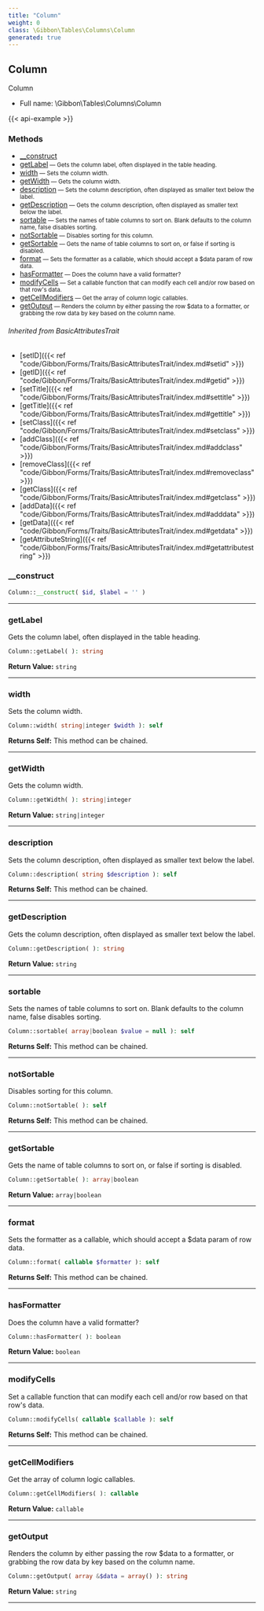```yaml
---
title: "Column"
weight: 0
class: \Gibbon\Tables\Columns\Column
generated: true
---
```


## Column 

Column



* Full name: \Gibbon\Tables\Columns\Column

{{< api-example >}} 



### Methods

- [__construct](#__construct)
- [getLabel](#getlabel)<small> — Gets the column label, often displayed in the table heading.</small>
- [width](#width)<small> — Sets the column width.</small>
- [getWidth](#getwidth)<small> — Gets the column width.</small>
- [description](#description)<small> — Sets the column description, often displayed as smaller text below the label.</small>
- [getDescription](#getdescription)<small> — Gets the column description, often displayed as smaller text below the label.</small>
- [sortable](#sortable)<small> — Sets the names of table columns to sort on. Blank defaults to the column name, false disables sorting.</small>
- [notSortable](#notsortable)<small> — Disables sorting for this column.</small>
- [getSortable](#getsortable)<small> — Gets the name of table columns to sort on, or false if sorting is disabled.</small>
- [format](#format)<small> — Sets the formatter as a callable, which should accept a $data param of row data.</small>
- [hasFormatter](#hasformatter)<small> — Does the column have a valid formatter?</small>
- [modifyCells](#modifycells)<small> — Set a callable function that can modify each cell and/or row based on that row's data.</small>
- [getCellModifiers](#getcellmodifiers)<small> — Get the array of column logic callables.</small>
- [getOutput](#getoutput)<small> — Renders the column by either passing the row $data to a formatter,
or grabbing the row data by key based on the column name.</small>




###### Inherited from BasicAttributesTrait
- [setID]({{< ref "code/Gibbon/Forms/Traits/BasicAttributesTrait/index.md#setid" >}})
- [getID]({{< ref "code/Gibbon/Forms/Traits/BasicAttributesTrait/index.md#getid" >}})
- [setTitle]({{< ref "code/Gibbon/Forms/Traits/BasicAttributesTrait/index.md#settitle" >}})
- [getTitle]({{< ref "code/Gibbon/Forms/Traits/BasicAttributesTrait/index.md#gettitle" >}})
- [setClass]({{< ref "code/Gibbon/Forms/Traits/BasicAttributesTrait/index.md#setclass" >}})
- [addClass]({{< ref "code/Gibbon/Forms/Traits/BasicAttributesTrait/index.md#addclass" >}})
- [removeClass]({{< ref "code/Gibbon/Forms/Traits/BasicAttributesTrait/index.md#removeclass" >}})
- [getClass]({{< ref "code/Gibbon/Forms/Traits/BasicAttributesTrait/index.md#getclass" >}})
- [addData]({{< ref "code/Gibbon/Forms/Traits/BasicAttributesTrait/index.md#adddata" >}})
- [getData]({{< ref "code/Gibbon/Forms/Traits/BasicAttributesTrait/index.md#getdata" >}})
- [getAttributeString]({{< ref "code/Gibbon/Forms/Traits/BasicAttributesTrait/index.md#getattributestring" >}})



### __construct



```php
Column::__construct( $id, $label = '' )
```









---

### getLabel

Gets the column label, often displayed in the table heading.

```php
Column::getLabel( ): string
```






**Return Value:**
`string`  



---

### width

Sets the column width.

```php
Column::width( string|integer $width ): self
```






**Returns Self:** This method can be chained.



---

### getWidth

Gets the column width.

```php
Column::getWidth( ): string|integer
```






**Return Value:**
`string|integer`  



---

### description

Sets the column description, often displayed as smaller text below the label.

```php
Column::description( string $description ): self
```






**Returns Self:** This method can be chained.



---

### getDescription

Gets the column description, often displayed as smaller text below the label.

```php
Column::getDescription( ): string
```






**Return Value:**
`string`  



---

### sortable

Sets the names of table columns to sort on. Blank defaults to the column name, false disables sorting.

```php
Column::sortable( array|boolean $value = null ): self
```






**Returns Self:** This method can be chained.



---

### notSortable

Disables sorting for this column.

```php
Column::notSortable( ): self
```






**Returns Self:** This method can be chained.



---

### getSortable

Gets the name of table columns to sort on, or false if sorting is disabled.

```php
Column::getSortable( ): array|boolean
```






**Return Value:**
`array|boolean`  



---

### format

Sets the formatter as a callable, which should accept a $data param of row data.

```php
Column::format( callable $formatter ): self
```






**Returns Self:** This method can be chained.



---

### hasFormatter

Does the column have a valid formatter?

```php
Column::hasFormatter( ): boolean
```






**Return Value:**
`boolean`  



---

### modifyCells

Set a callable function that can modify each cell and/or row based on that row's data.

```php
Column::modifyCells( callable $callable ): self
```






**Returns Self:** This method can be chained.



---

### getCellModifiers

Get the array of column logic callables.

```php
Column::getCellModifiers( ): callable
```






**Return Value:**
`callable`  



---

### getOutput

Renders the column by either passing the row $data to a formatter,
or grabbing the row data by key based on the column name.

```php
Column::getOutput( array &$data = array() ): string
```






**Return Value:**
`string`  



---

